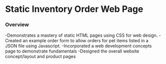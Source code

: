 # Static Inventory Order Web Page

### Overview 

-Demonstrates a mastery of static HTML pages using CSS for web design. 
-Created an example order form to allow orders for pet items listed in a JSON file using Javascript.
-Incorporated a web development concepts page to demonstrate fundamentals 
-Designed the overall website concept/layout and product pages
